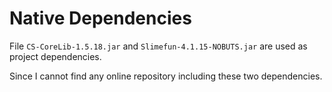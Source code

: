 # Native Dependencies

File `CS-CoreLib-1.5.18.jar` and `Slimefun-4.1.15-NOBUTS.jar` are used as project dependencies.

Since I cannot find any online repository including these two dependencies.
